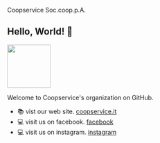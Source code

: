 Coopservice Soc.coop.p.A.

## Hello, World! :wave:
<p align="left">
  <img src="https://avatars.githubusercontent.com/u/75876835?s=200&v=4" width="100">
</p>

Welcome to Coopservice's organization on GitHub.

* :books: vist our web site. [coopservice.it](https://coopservice.it)
* :computer: visit us on facebook. [facebook](https://www.facebook.com/coopservicescpa)
* :computer: visit us on instagram. [instagram](https://www.instagram.com/coopservice_official)

